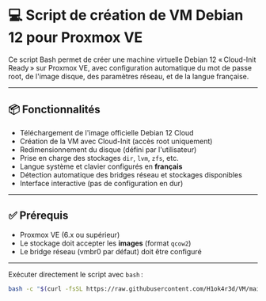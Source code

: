 # 💻 Script de création de VM Debian 12 pour Proxmox VE

Ce script Bash permet de créer une machine virtuelle Debian 12 « Cloud-Init Ready » sur Proxmox VE, avec configuration automatique du mot de passe root, de l'image disque, des paramètres réseau, et de la langue française.

---

## 📦 Fonctionnalités

- Téléchargement de l'image officielle Debian 12 Cloud
- Création de la VM avec Cloud-Init (accès root uniquement)
- Redimensionnement du disque (défini par l'utilisateur)
- Prise en charge des stockages `dir`, `lvm`, `zfs`, etc.
- Langue système et clavier configurés en **français**
- Détection automatique des bridges réseau et stockages disponibles
- Interface interactive (pas de configuration en dur)

---

## ✅ Prérequis

- Proxmox VE (6.x ou supérieur)
- Le stockage doit accepter les **images** (format `qcow2`)
- Le bridge réseau (vmbr0 par défaut) doit être configuré

---

Exécuter directement le script avec `bash` :

```bash
bash -c "$(curl -fsSL https://raw.githubusercontent.com/H1ok4r3d/VM/main/vm-debian.sh)"
